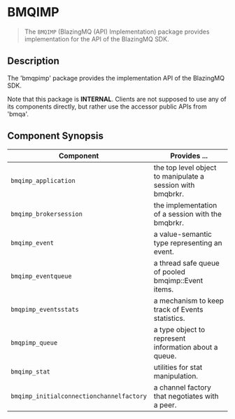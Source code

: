 BMQIMP
======
> The `BMQIMP` (BlazingMQ (API) Implementation) package provides implementation
> for the API of the BlazingMQ SDK.


Description
-----------
The 'bmqpimp' package provides the implementation API of the BlazingMQ SDK.

Note that this package is **INTERNAL**.  Clients are not supposed to use any of
its components directly, but rather use the accessor public APIs from 'bmqa'.

Component Synopsis
------------------
Component                                | Provides ...
-----------------------------------------|-----------------------------------------------------------
`bmqimp_application`                     | the top level object to manipulate a session with bmqbrkr.
`bmqimp_brokersession`                   | the implementation of a session with the bmqbrkr.
`bmqimp_event`                           | a value-semantic type representing an event.
`bmqimp_eventqueue`                      | a thread safe queue of pooled bmqimp::Event items.
`bmqpimp_eventsstats`                    | a mechanism to keep track of Events statistics.
`bmqpimp_queue`                          | a type object to represent information about a queue.
`bmqimp_stat`                            | utilities for stat manipulation.
`bmqimp_initialconnectionchannelfactory` | a channel factory that negotiates with a peer.
